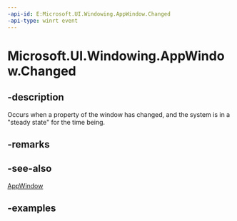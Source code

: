 ```yaml
---
-api-id: E:Microsoft.UI.Windowing.AppWindow.Changed
-api-type: winrt event
---
```


# Microsoft.UI.Windowing.AppWindow.Changed

<!--
public event Windows.Foundation.TypedEventHandler<Microsoft.UI.Windowing.AppWindow,Microsoft.UI.Windowing.AppWindowChangedEventArgs> Changed;
-->

## -description

Occurs when a property of the window has changed, and the system is in a "steady state" for the time being.

## -remarks

## -see-also

[AppWindow](appwindow.md)

## -examples

